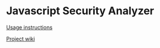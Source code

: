 Javascript Security Analyzer
=======
[Usage instructions](https://github.com/haeroe/jssanal/wiki/Usage-instructions)

[Project wiki](https://github.com/haeroe/jssanal/wiki/)